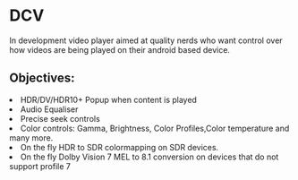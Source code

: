 # DCV
In development video player aimed at quality nerds who want control over how videos are being played on their android based device.

## Objectives:
<LI> HDR/DV/HDR10+ Popup when content is played</LI>
<LI> Audio Equaliser</LI>
<LI> Precise seek controls</LI>
<LI> Color controls: Gamma, Brightness, Color Profiles,Color temperature and many more.</LI>
<LI> On the fly HDR to SDR colormapping on SDR devices.</LI>
<LI> On the fly Dolby Vision 7 MEL to 8.1 conversion on devices that do not support profile 7</LI>
